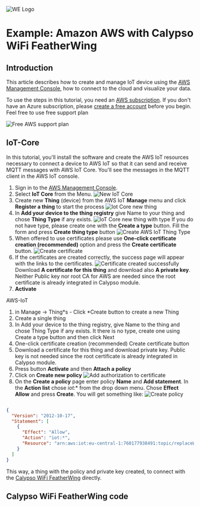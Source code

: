 ![WE Logo](../../../../../assets/WE_Logo_small_t.png)

# Example: Amazon AWS with Calypso WiFi FeatherWing

## Introduction

This article describes how to create and manage IoT device using the [AWS Management Console](https://aws.amazon.com), how to connect to the cloud and visualize your data.

To use the steps in this tutorial, you need an [AWS subscription](https://azure.microsoft.com/en-us/free/). If you don't have an Azure subscription, please [create a free account](https://docs.aws.amazon.com/iot/latest/developerguide/setting-up.html) before you begin. Feel free to use free support plan

![Free AWS support plan](assets/select-support-plan.png)


## IoT-Core

In this tutorial, you'll install the software and create the AWS IoT resources necessary to connect a device to AWS IoT so that it can send and receive MQTT messages with AWS IoT Core. You'll see the messages in the MQTT client in the AWS IoT console. 

1. Sign in to the [AWS Management Console](https://aws.amazon.com).
2. Select **IoT Core** from the Menu.
![New IoT Core](assets/aws-iot-core-new.png)
3. Create new **Thing** (device) from the AWS IoT **Manage** menu and click **Register a thing** to start the process
![Iot Core new thing](assets/aws-iot-core-new-thing.png)
4. In **Add your device to the thing registry**  give Name to your thing and chose **Thing Type** if any exists.
![IoT Core new thing with type](assets/new-thing-registry.png)
If you do not have type, please create one with the **Create a type** button. Fill the form and press **Create thing type** button
![Create AWS IoT Thing Type](assets/create-thing-type.png)
5. When offered to use certificates please use **One-click certificate creation (recommended)** option and press the **Create certificate** button.
![Create certificate](assets/create-certificate.png)
6. If the certificates are created correctly, the success page will appear with the links to the certificates. 
![Certificate created successfully](assets/create-certificated-successfully.png)
Download **A certificate for this thing** and download also **A private key**. 
Neither Public key nor root CA for AWS are needed since the root certificate is already integrated in Calypso module.
7. **Activate**


AWS-IoT
1. in Manage -> Thing*s - Click *Create button to create a new Thing
2. Create a single thing
3. In Add your device to the thing registry, give Name to the thing and chose Thing Type if any exists.
It there is no type, create one using Create a type button and then click Next
4. One-click certificate creation (recommended) Create certificate button
5. Download a certificate for this thing and download private key. Public key is not needed since the root certificate is already integrated in Calypso module.
6. Press button **Activate** and then **Attach a policy**
7. Click on **Create new policy**
![Add authorization to certificate](assets/add-authorization-to-certificate.png)
8. On the **Create a policy** page enter policy **Name** and **Add statement**.  In the **Action list** chose *iot:** from the drop down menu. Chose **Effect** **Allow** and press **Create**. You will get something like:
![Create policy](assets/create-policy.png)

```json

{
  "Version": "2012-10-17",
  "Statement": [
    {
      "Effect": "Allow",
      "Action": "iot:*",
      "Resource": "arn:aws:iot:eu-central-1:760177938491:topic/replaceWithATopic"
    }
  ]
}
```

This way, a thing with the policy and private key created, to connect with the [Calypso WiFi FeatherWing](https://github.com/WE-eiSmart/FeatherWings-Hardware/tree/main/CalypsoWiFiFeatherWing) directly.

## Calypso WiFi FeatherWing code

